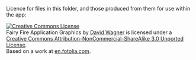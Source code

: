 Licence for files in this folder, and those produced from them for use within the app:

<a rel="license" href="http://creativecommons.org/licenses/by-nc-sa/3.0/"><img alt="Creative Commons License" style="border-width:0" src="http://i.creativecommons.org/l/by-nc-sa/3.0/88x31.png" /></a><br /><span xmlns:dct="http://purl.org/dc/terms/" href="http://purl.org/dc/dcmitype/StillImage" property="dct:title" rel="dct:type">Fairy Fire Application Graphics</span> by <a xmlns:cc="http://creativecommons.org/ns#" href="https://github.com/mnem/fairyfire" property="cc:attributionName" rel="cc:attributionURL">David Wagner</a> is licensed under a <a rel="license" href="http://creativecommons.org/licenses/by-nc-sa/3.0/">Creative Commons Attribution-NonCommercial-ShareAlike 3.0 Unported License</a>.<br />Based on a work at <a xmlns:dct="http://purl.org/dc/terms/" href="http://en.fotolia.com/id/23131902" rel="dct:source">en.fotolia.com</a>.
